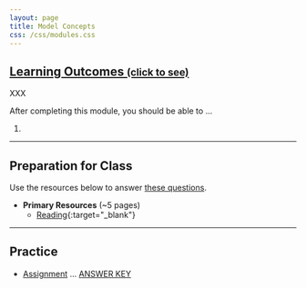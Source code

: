 ```yaml
---
layout: page
title: Model Concepts
css: /css/modules.css
---
```


<div class="panel-group-ILOs">
  <div class="panel panel-default">
    <div class="panel-heading">
      <h2 class="panel-title">
        <a data-toggle="collapse" href="#ILOs">Learning Outcomes <small>(click to see)</small></a>
      </h2>
    </div>
    <div id="ILOs" class="panel-collapse collapse">
      <div class="panel-body">
XXX
<p>After completing this module, you should be able to ...</p>

<ol>
  <li></li>
</ol>
      </div>
    </div>
  </div>
</div>

----

## Preparation for Class
Use the resources below to answer [these questions](prep/ModelConcepts).

* **Primary Resources** (~5 pages)
  * [Reading](http://derekogle.com/Book207/ModelConcepts.html){:target="_blank"}

----

## Practice

* [Assignment](ce/ModelConcepts_CE1) ... [ANSWER KEY](cex/KEY_ModelConcepts_CE)
